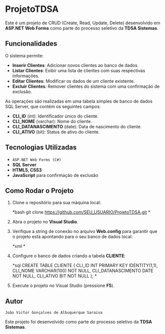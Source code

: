 # ProjetoTDSA

Este é um projeto de CRUD (Create, Read, Update, Delete) desenvolvido em **ASP.NET Web Forms** como parte do processo seletivo da **TDSA Sistemas**.

## Funcionalidades

O sistema permite:

- **Inserir Clientes**: Adicionar novos clientes ao banco de dados.
- **Listar Clientes**: Exibir uma lista de clientes com suas respectivas informações.
- **Editar Clientes**: Modificar os dados de um cliente existente.
- **Excluir Clientes**: Remover clientes do sistema com uma confirmação de exclusão.
  
As operações são realizadas em uma tabela simples de banco de dados SQL Server, que contém os seguintes campos:
- **CLI_ID** (int): Identificador único do cliente.
- **CLI_NOME** (varchar): Nome do cliente.
- **CLI_DATANASCIMENTO** (date): Data de nascimento do cliente.
- **CLI_ATIVO** (bit): Status de ativo do cliente.

## Tecnologias Utilizadas

- ``ASP.NET Web Forms (C#)``
- **SQL Server**
- **HTML5, CSS3**
- **JavaScript** para confirmação de exclusão

## Como Rodar o Projeto

1. Clone o repositório para sua máquina local:

   *bash
   git clone https://github.com/SEU_USUARIO/ProjetoTDSA.git
   *

2. Abra o projeto no **Visual Studio**.
3. Verifique a string de conexão no arquivo **Web.config** para garantir que o projeto está apontando para o seu banco de dados local:
   
   *xml
   <connectionStrings>
       <add name="ConnectionString" connectionString="Server=SEU_SERVIDOR;Database=ProjetoTDSA;Trusted_Connection=True;" providerName="System.Data.SqlClient" />
   </connectionStrings>
   *

4. Configure o banco de dados criando a tabela **CLIENTE**:

   *sql
   CREATE TABLE CLIENTE (
       CLI_ID INT PRIMARY KEY IDENTITY(1,1),
       CLI_NOME VARCHAR(100) NOT NULL,
       CLI_DATANASCIMENTO DATE NOT NULL,
       CLI_ATIVO BIT NOT NULL
   );
   *

5. Execute o projeto no Visual Studio (pressione **F5**).

## Autor

``João Victor Gonçalves de Albuquerque Saraiva``

Este projeto foi desenvolvido como parte do processo seletivo da **TDSA Sistemas**.
